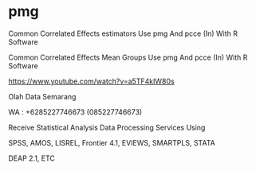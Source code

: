 # pmg
Common Correlated Effects estimators Use pmg And pcce (In) With R Software

Common Correlated Effects Mean Groups Use pmg And pcce (In) With R Software

https://www.youtube.com/watch?v=a5TF4kIW80s

Olah Data Semarang

WA : +6285227746673 (085227746673)

Receive Statistical Analysis Data Processing Services Using

SPSS, AMOS, LISREL, Frontier 4.1, EVIEWS, SMARTPLS, STATA

DEAP 2.1, ETC
